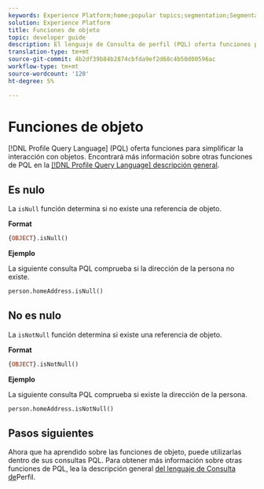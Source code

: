 ```yaml
---
keywords: Experience Platform;home;popular topics;segmentation;Segmentation;Segmentation Service;pql;PQL;Profile Query Language;object functions;object;
solution: Experience Platform
title: Funciones de objeto
topic: developer guide
description: El lenguaje de Consulta de perfil (PQL) oferta funciones para simplificar la interacción con los objetos.
translation-type: tm+mt
source-git-commit: 4b2df39b84b2874cbfda9ef2d68c4b50d00596ac
workflow-type: tm+mt
source-wordcount: '120'
ht-degree: 5%

---
```



# Funciones de objeto

[!DNL Profile Query Language] (PQL) oferta funciones para simplificar la interacción con objetos. Encontrará más información sobre otras funciones de PQL en la [[!DNL Profile Query Language] descripción general](./overview.md).

## Es nulo

La `isNull` función determina si no existe una referencia de objeto.

**Format**

```sql
{OBJECT}.isNull()
```

**Ejemplo**

La siguiente consulta PQL comprueba si la dirección de la persona no existe.

```sql
person.homeAddress.isNull()
```

## No es nulo

La `isNotNull` función determina si existe una referencia de objeto.

**Format**

```sql
{OBJECT}.isNotNull()
```

**Ejemplo**

La siguiente consulta PQL comprueba si existe la dirección de la persona.

```sql
person.homeAddress.isNotNull()
```

## Pasos siguientes

Ahora que ha aprendido sobre las funciones de objeto, puede utilizarlas dentro de sus consultas PQL. Para obtener más información sobre otras funciones de PQL, lea la descripción general [del lenguaje de Consulta de](./overview.md)Perfil.